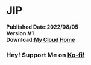 # JIP
**Published Date:2022/08/05   
Version:V1   
Download:[My Cloud Home]()**
### Hey! Support Me on [Ko-fi!](Ko-fi.com/Jason0513)
